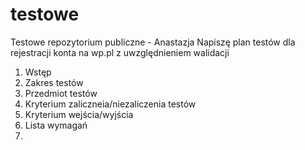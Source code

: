# testowe
Testowe repozytorium publiczne - Anastazja
Napiszę plan testów dla rejestracji konta na wp.pl z uwzględnieniem walidacji
1. Wstęp
2. Zakres testów
3. Przedmiot testów
4. Kryterium zaliczneia/niezaliczenia testów
5. Kryterium wejścia/wyjścia
6. Lista wymagań
7. 